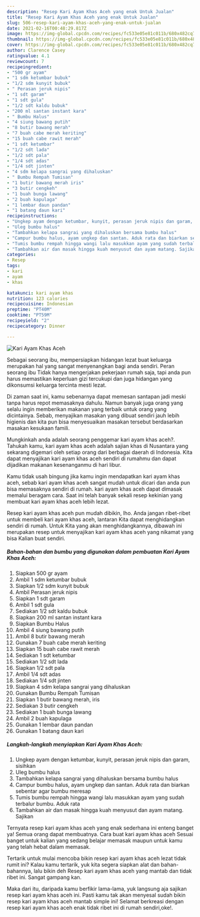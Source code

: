 ```yaml
---
description: "Resep Kari Ayam Khas Aceh yang enak Untuk Jualan"
title: "Resep Kari Ayam Khas Aceh yang enak Untuk Jualan"
slug: 506-resep-kari-ayam-khas-aceh-yang-enak-untuk-jualan
date: 2021-02-16T00:48:29.817Z
image: https://img-global.cpcdn.com/recipes/fc533e05e81c011b/680x482cq70/kari-ayam-khas-aceh-foto-resep-utama.jpg
thumbnail: https://img-global.cpcdn.com/recipes/fc533e05e81c011b/680x482cq70/kari-ayam-khas-aceh-foto-resep-utama.jpg
cover: https://img-global.cpcdn.com/recipes/fc533e05e81c011b/680x482cq70/kari-ayam-khas-aceh-foto-resep-utama.jpg
author: Clarence Casey
ratingvalue: 4.1
reviewcount: 7
recipeingredient:
- "500 gr ayam"
- "1 sdm ketumbar bubuk"
- "1/2 sdm kunyit bubuk"
- " Perasan jeruk nipis"
- "1 sdt garam"
- "1 sdt gula"
- "1/2 sdt kaldu bubuk"
- "200 ml santan instant kara"
- " Bumbu Halus"
- "4 siung bawang putih"
- "8 butir bawang merah"
- "7 buah cabe merah keriting"
- "15 buah cabe rawit merah"
- "1 sdt ketumbar"
- "1/2 sdt lada"
- "1/2 sdt pala"
- "1/4 sdt adas"
- "1/4 sdt jinten"
- "4 sdm kelapa sangrai yang dihaluskan"
- " Bumbu Rempah Tumisan"
- "1 butir bawang merah iris"
- "3 butir cengkeh"
- "1 buah bunga lawang"
- "2 buah kapulaga"
- "1 lembar daun pandan"
- "1 batang daun kari"
recipeinstructions:
- "Ungkep ayam dengan ketumbar, kunyit, perasan jeruk nipis dan garam, sisihkan"
- "Uleg bumbu halus"
- "Tambahkan kelapa sangrai yang dihaluskan bersama bumbu halus"
- "Campur bumbu halus, ayam ungkep dan santan. Aduk rata dan biarkan sebentar agar bumbu meresap"
- "Tumis bumbu rempah hingga wangi lalu masukkan ayam yang sudah terbalur bumbu. Aduk rata"
- "Tambahkan air dan masak hingga kuah menyusut dan ayam matang. Sajikan"
categories:
- Resep
tags:
- kari
- ayam
- khas

katakunci: kari ayam khas 
nutrition: 123 calories
recipecuisine: Indonesian
preptime: "PT40M"
cooktime: "PT59M"
recipeyield: "2"
recipecategory: Dinner

---
```



![Kari Ayam Khas Aceh](https://img-global.cpcdn.com/recipes/fc533e05e81c011b/680x482cq70/kari-ayam-khas-aceh-foto-resep-utama.jpg)

Sebagai seorang ibu, mempersiapkan hidangan lezat buat keluarga merupakan hal yang sangat menyenangkan bagi anda sendiri. Peran seorang ibu Tidak hanya mengerjakan pekerjaan rumah saja, tapi anda pun harus memastikan keperluan gizi tercukupi dan juga hidangan yang dikonsumsi keluarga tercinta mesti lezat.

Di zaman  saat ini, kamu sebenarnya dapat memesan santapan jadi meski tanpa harus repot memasaknya dahulu. Namun banyak juga orang yang selalu ingin memberikan makanan yang terbaik untuk orang yang dicintainya. Sebab, menyajikan masakan yang dibuat sendiri jauh lebih higienis dan kita pun bisa menyesuaikan masakan tersebut berdasarkan masakan kesukaan famili. 



Mungkinkah anda adalah seorang penggemar kari ayam khas aceh?. Tahukah kamu, kari ayam khas aceh adalah sajian khas di Nusantara yang sekarang digemari oleh setiap orang dari berbagai daerah di Indonesia. Kita dapat menyajikan kari ayam khas aceh sendiri di rumahmu dan dapat dijadikan makanan kesenanganmu di hari libur.

Kamu tidak usah bingung jika kamu ingin mendapatkan kari ayam khas aceh, sebab kari ayam khas aceh sangat mudah untuk dicari dan anda pun bisa memasaknya sendiri di rumah. kari ayam khas aceh dapat dimasak memalui beragam cara. Saat ini telah banyak sekali resep kekinian yang membuat kari ayam khas aceh lebih lezat.

Resep kari ayam khas aceh pun mudah dibikin, lho. Anda jangan ribet-ribet untuk membeli kari ayam khas aceh, lantaran Kita dapat menghidangkan sendiri di rumah. Untuk Kita yang akan menghidangkannya, dibawah ini merupakan resep untuk menyajikan kari ayam khas aceh yang nikamat yang bisa Kalian buat sendiri.

<!--inarticleads1-->

##### Bahan-bahan dan bumbu yang digunakan dalam pembuatan Kari Ayam Khas Aceh:

1. Siapkan 500 gr ayam
1. Ambil 1 sdm ketumbar bubuk
1. Siapkan 1/2 sdm kunyit bubuk
1. Ambil  Perasan jeruk nipis
1. Siapkan 1 sdt garam
1. Ambil 1 sdt gula
1. Sediakan 1/2 sdt kaldu bubuk
1. Siapkan 200 ml santan instant kara
1. Siapkan  Bumbu Halus
1. Ambil 4 siung bawang putih
1. Ambil 8 butir bawang merah
1. Gunakan 7 buah cabe merah keriting
1. Siapkan 15 buah cabe rawit merah
1. Sediakan 1 sdt ketumbar
1. Sediakan 1/2 sdt lada
1. Siapkan 1/2 sdt pala
1. Ambil 1/4 sdt adas
1. Sediakan 1/4 sdt jinten
1. Siapkan 4 sdm kelapa sangrai yang dihaluskan
1. Gunakan  Bumbu Rempah Tumisan
1. Siapkan 1 butir bawang merah, iris
1. Sediakan 3 butir cengkeh
1. Sediakan 1 buah bunga lawang
1. Ambil 2 buah kapulaga
1. Gunakan 1 lembar daun pandan
1. Gunakan 1 batang daun kari




<!--inarticleads2-->

##### Langkah-langkah menyiapkan Kari Ayam Khas Aceh:

1. Ungkep ayam dengan ketumbar, kunyit, perasan jeruk nipis dan garam, sisihkan
1. Uleg bumbu halus
1. Tambahkan kelapa sangrai yang dihaluskan bersama bumbu halus
1. Campur bumbu halus, ayam ungkep dan santan. Aduk rata dan biarkan sebentar agar bumbu meresap
1. Tumis bumbu rempah hingga wangi lalu masukkan ayam yang sudah terbalur bumbu. Aduk rata
1. Tambahkan air dan masak hingga kuah menyusut dan ayam matang. Sajikan




Ternyata resep kari ayam khas aceh yang enak sederhana ini enteng banget ya! Semua orang dapat membuatnya. Cara buat kari ayam khas aceh Sesuai banget untuk kalian yang sedang belajar memasak maupun untuk kamu yang telah hebat dalam memasak.

Tertarik untuk mulai mencoba bikin resep kari ayam khas aceh lezat tidak rumit ini? Kalau kamu tertarik, yuk kita segera siapkan alat dan bahan-bahannya, lalu bikin deh Resep kari ayam khas aceh yang mantab dan tidak ribet ini. Sangat gampang kan. 

Maka dari itu, daripada kamu berfikir lama-lama, yuk langsung aja sajikan resep kari ayam khas aceh ini. Pasti kamu tak akan menyesal sudah bikin resep kari ayam khas aceh mantab simple ini! Selamat berkreasi dengan resep kari ayam khas aceh enak tidak ribet ini di rumah sendiri,oke!.

